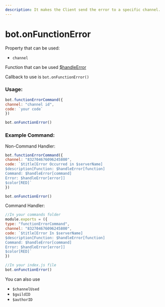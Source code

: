 ```yaml
---
description: It makes the Client send the error to a specific channel.
---
```


# bot.onFunctionError

Property that can be used:

* `channel`

Function that can be used [$handleError](../../callbacks/..functions/usdhandleerror.md)

Callback to use is `bot.onFunctionError()`

### Usage:

```javascript
bot.functionErrorCommand({
channel: "channel id",
code: `your code`
})

bot.onFunctionError()
```

### Example Command:

Non-Command Handler:

```javascript
bot.functionErrorCommand({
channel: "832704676096245800",
code: `$title[Error Occurred in $serverName]
$description[Function: $handleError[function]
Command: $handleError[command]
Error: $handleError[error]]
$color[RED]`
})

bot.onFunctionError()
```

Command Handler:

```javascript
//In your commands folder
module.exports = ({
type: "functionErrorCommand",
channel: "832704676096245800",
code: `$title[Error In $serverName]
$description[Function: $handleError[function]
Command: $handleError[command]
Error: $handleError[error]]
$color[RED]`
})

//In your index.js file
bot.onFunctionError()
```

You can also use

* `$channelUsed`
* `$guildID`
* `$authorID`
